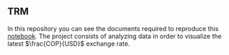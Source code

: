 ## TRM
In this repository you can see the documents required to reproduce this [notebook](https://nbviewer.org/github/migue-08/TRM/blob/main/TRM.ipynb). The project consists of analyzing data in order to visualize the latest $\frac{COP}{USD}$ exchange rate.